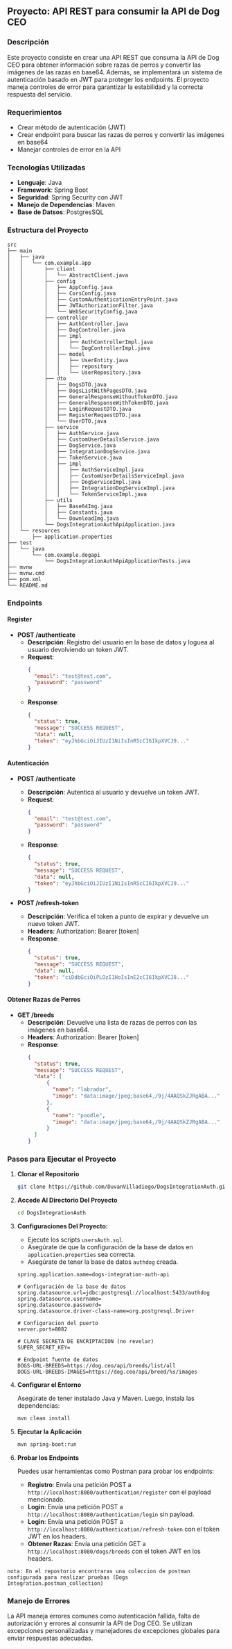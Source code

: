 ## Proyecto: API REST para consumir la API de Dog CEO

### Descripción

Este proyecto consiste en crear una API REST que consuma la API de Dog CEO para obtener información sobre razas de perros y convertir las imágenes de las razas en base64. Además, se implementará un sistema de autenticación basado en JWT para proteger los endpoints. El proyecto maneja controles de error para garantizar la estabilidad y la correcta respuesta del servicio.

### Requerimientos

- Crear método de autenticación (JWT)
- Crear endpoint para buscar las razas de perros y convertir las imágenes en base64
- Manejar controles de error en la API

### Tecnologías Utilizadas

- **Lenguaje**: Java
- **Framework**: Spring Boot
- **Seguridad**: Spring Security con JWT
- **Manejo de Dependencias**: Maven
- **Base de Datsos**: PostgresSQL

### Estructura del Proyecto

```
src
├── main
│   ├── java
│   │   └── com.example.app
│   │       ├── client
│   │       │   └── AbstractClient.java
│   │       ├── config
│   │       │   ├── AppConfig.java
│   │       │   ├── CorsConfig.java
│   │       │   ├── CustomAuthenticationEntryPoint.java
│   │       │   ├── JWTAuthorizationFilter.java
│   │       │   └── WebSecurityConfig.java
│   │       ├── controller
│   │       │   ├── AuthController.java
│   │       │   ├── DogController.java
│   │       │   ├── impl
│   │       │   │   ├── AuthControllerImpl.java
│   │       │   │   └── DogControllerImpl.java
│   │       │   ├── model
│   │       │   │   ├── UserEntity.java
│   │       │   │   ├── repository
│   │       │   │   └── UserRepository.java
│   │       ├── dto
│   │       │   ├── DogsDTO.java
│   │       │   ├── DogsListWithPagesDTO.java
│   │       │   ├── GeneralResponseWithoutTokenDTO.java
│   │       │   ├── GeneralResponseWithTokenDTO.java
│   │       │   ├── LoginRequestDTO.java
│   │       │   ├── RegisterRequestDTO.java
│   │       │   └── UserDTO.java
│   │       ├── service
│   │       │   ├── AuthService.java
│   │       │   ├── CustomUserDetailsService.java
│   │       │   ├── DogService.java
│   │       │   ├── IntegrationDogService.java
│   │       │   ├── TokenService.java
│   │       │   ├── impl
│   │       │   │   ├── AuthServiceImpl.java
│   │       │   │   ├── CustomUserDetailsServiceImpl.java
│   │       │   │   ├── DogServiceImpl.java
│   │       │   │   ├── IntegrationDogServiceImpl.java
│   │       │   │   └── TokenServiceImpl.java
│   │       ├── utils
│   │       │   ├── Base64Img.java
│   │       │   ├── Constants.java
│   │       │   └── DownloadImg.java
│   │  	    └── DogsIntegrationAuthApiApplication.java
│   └── resources
│       ├── application.properties
├── test
│   └── java
│       └── com.example.dogapi
│           └── DogsIntegrationAuthApiApplicationTests.java
├── mvnw
├── mvnw.cmd
├── pom.xml
└── README.md
```

### Endpoints

#### Register

- **POST /authenticate**
  - **Descripción**: Registro del usuario en la base de datos y loguea al usuario devolviendo un token JWT.
  - **Request**: 
    ```json
    {
      "email": "test@test.com",
      "password": "password"
    }
    ```
  - **Response**:
    ```json
    {
      "status": true,
      "message": "SUCCESS REQUEST",
      "data": null,
      "token": "eyJhbGciOiJIUzI1NiIsInR5cCI6IkpXVCJ9..."
    }
    ```
#### Autenticación

- **POST /authenticate**
  - **Descripción**: Autentica al usuario y devuelve un token JWT.
  - **Request**: 
    ```json
    {
      "email": "test@test.com",
      "password": "password"
    }
    ```
  - **Response**:
    ```json
    {
      "status": true,
      "message": "SUCCESS REQUEST",
      "data": null,
      "token": "eyJhbGciOiJIUzI1NiIsInR5cCI6IkpXVCJ9..."
    }
    ```

- **POST /refresh-token**
  - **Descripción**: Verifica el token a punto de expirar y devuelve un nuevo token JWT.
  - **Headers**: Authorization: Bearer [token]
  - **Response**:
    ```json
    {
      "status": true,
      "message": "SUCCESS REQUEST",
      "data": null,
      "token": "ciDdbGciOiPLOzI1HoIsInE2cCI6IkpXVCJ8..."
    }
    ```

#### Obtener Razas de Perros

- **GET /breeds**
  - **Descripción**: Devuelve una lista de razas de perros con las imágenes en base64.
  - **Headers**: Authorization: Bearer [token]
  - **Response**:
    ```json
    {
      "status": true,
      "message": "SUCCESS REQUEST",
      "data": [
          {
            "name": "labrador",
            "image": "data:image/jpeg;base64,/9j/4AAQSkZJRgABA..."
          },
          {
            "name": "poodle",
            "image": "data:image/jpeg;base64,/9j/4AAQSkZJRgABA..."
          }
      ]
    }
    ```

### Pasos para Ejecutar el Proyecto

1. **Clonar el Repositorio**

   ```bash
   git clone https://github.com/DuvanVilladiego/DogsIntegrationAuth.git
   ```

2. **Accede Al Directorio Del Proyecto**

   ```bash
   cd DogsIntegrationAuth
   ```

3. **Configuraciones Del Proyecto:**
	  
   	- Ejecute los scripts `usersAuth.sql`.
	- Asegúrate de que la configuración de la base de datos en `application.properties` sea correcta.
	- Asegúrate de tener la base de datos `authdog` creada.
 
     
    ```properties
	spring.application.name=dogs-integration-auth-api
	
	# Configuración de la base de datos
	spring.datasource.url=jdbc:postgresql://localhost:5433/authdog
	spring.datasource.username=
	spring.datasource.password=
	spring.datasource.driver-class-name=org.postgresql.Driver
	
	# Configuracion del puerto
	server.port=8082
	
	# CLAVE SECRETA DE ENCRIPTACION (no revelar)
	SUPER_SECRET_KEY=
	
	# Endpoint fuente de datos
	DOGS-URL-BREEDS=https://dog.ceo/api/breeds/list/all
	DOGS-URL-BREEDS-IMAGES=https://dog.ceo/api/breed/%s/images
    ```
    
4. **Configurar el Entorno**

   Asegúrate de tener instalado Java y Maven. Luego, instala las dependencias:

   ```bash
   mvn clean install
   ```

5. **Ejecutar la Aplicación**

   ```bash
   mvn spring-boot:run
   ```

6. **Probar los Endpoints**

   Puedes usar herramientas como Postman para probar los endpoints:

   - **Registro**: Envía una petición POST a `http://localhost:8080/authentication/register` con el payload mencionado.
   - **Login**: Envía una petición POST a `http://localhost:8080/authentication/login` sin payload.
   - **Login**: Envía una petición POST a `http://localhost:8080/authentication/refresh-token` con el token JWT en los headers.
   - **Obtener Razas**: Envía una petición GET a `http://localhost:8080/dogs/breeds` con el token JWT en los headers.
     
  `nota: En el repostorio encontraras una coleccion de postman configurada para realizar pruebas (Dogs Integration.postman_collection)`
### Manejo de Errores

La API maneja errores comunes como autenticación fallida, falta de autorización y errores al consumir la API de Dog CEO. Se utilizan excepciones personalizadas y manejadores de excepciones globales para enviar respuestas adecuadas.
